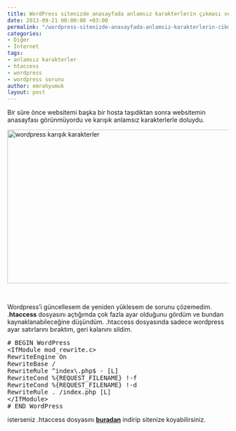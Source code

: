 ```yaml
---
title: WordPress sitenizde anasayfada anlamsız karakterlerin çıkması ve çözümü
date: 2013-09-21 00:00:00 +03:00
permalink: "/wordpress-sitenizde-anasayfada-anlamsiz-karakterlerin-cikmasi-ve-cozumu/"
categories:
- Diğer
- İnternet
tags:
- anlamsız karakterler
- htaccess
- wordpress
- wordpress sorunu
author: emrahyumuk
layout: post
---
```


Bir süre önce websitemi başka bir hosta taşıdıktan sonra websitemin anasayfası görünmüyordu ve karışık anlamsız karakterlerle doluydu.

<!--more-->

<img class="alignnone" src="https://dl.dropboxusercontent.com/u/21850338/EmrahYumuk.com/htaccess-sorunu.png" alt="wordpress karışık karakterler" width="560" height="349" />

&nbsp;

Wordpress&#8217;i güncellesem de yeniden yüklesem de sorunu çözemedim. .**htaccess** dosyasını açtığımda çok fazla ayar olduğunu gördüm ve bundan kaynaklanabileceğine düşündüm. .htaccess dosyasında sadece wordpress ayar satırlarını bıraktım, geri kalanını sildim.

<pre># BEGIN WordPress
&lt;IfModule mod_rewrite.c&gt;
RewriteEngine On
RewriteBase /
RewriteRule ^index\.php$ - [L]
RewriteCond %{REQUEST_FILENAME} !-f
RewriteCond %{REQUEST_FILENAME} !-d
RewriteRule . /index.php [L]
&lt;/IfModule&gt;
# END WordPress</pre>

isterseniz .htaccess dosyasını [**buradan**][1] indirip sitenize koyabilirsiniz.

 [1]: https://dl.dropboxusercontent.com/u/21850338/EmrahYumuk.com/_download/htaccess.rar